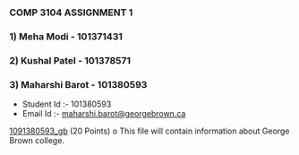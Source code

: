 ### COMP 3104 ASSIGNMENT 1

### 1) Meha Modi - 101371431

### 2) Kushal Patel - 101378571

### 3) Maharshi Barot - 101380593

- Student Id :- 101380593
- Email Id :- maharshi.barot@georgebrown.ca

[1091380593_gb](101380593_gb.txt) (20 Points)
o This file will contain information about George Brown
college.
